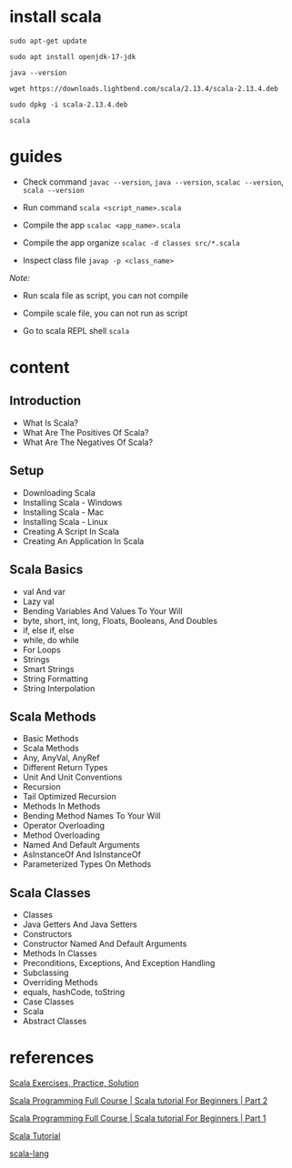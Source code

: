 # install scala

`sudo apt-get update`

`sudo apt install openjdk-17-jdk`

`java --version`

`wget https://downloads.lightbend.com/scala/2.13.4/scala-2.13.4.deb`

`sudo dpkg -i scala-2.13.4.deb`

`scala`

# guides
- Check command `javac --version`, `java --version`, `scalac --version`, `scala --version`

- Run command `scala <script_name>.scala`

- Compile the app `scalac <app_name>.scala`

- Compile the app organize `scalac -d classes src/*.scala`

- Inspect class file `javap -p <class_name>`

*Note:*
- Run scala file as script, you can not compile
- Compile scale file, you can not run as script

- Go to scala REPL shell `scala`

# content

## Introduction
- What Is Scala?
- What Are The Positives Of Scala?
- What Are The Negatives Of Scala?

## Setup
- Downloading Scala
- Installing Scala - Windows 
- Installing Scala - Mac
- Installing Scala - Linux
- Creating A Script In Scala 
- Creating An Application In Scala

## Scala Basics
- val And var
- Lazy val
- Bending Variables And Values To Your Will
- byte, short, int, long, Floats, Booleans, And Doubles
- if, else if, else
- while, do while
- For Loops
- Strings
- Smart Strings
- String Formatting 
- String Interpolation

## Scala Methods
- Basic Methods
- Scala Methods
- Any, AnyVal, AnyRef 
- Different Return Types 
- Unit And Unit Conventions
- Recursion
- Tail Optimized Recursion
- Methods In Methods
- Bending Method Names To Your Will
- Operator Overloading
- Method Overloading
- Named And Default Arguments 
- AsInstanceOf And IsInstanceOf 
- Parameterized Types On Methods

## Scala Classes
- Classes 
- Java Getters And Java Setters
- Constructors
- Constructor Named And Default Arguments
- Methods In Classes
- Preconditions, Exceptions, And Exception Handling
- Subclassing 
- Overriding Methods 
- equals, hashCode, toString
- Case Classes
- Scala
- Abstract Classes

# references

[Scala Exercises, Practice, Solution](https://www.w3resource.com/scala-exercises/index.php)

[Scala Programming Full Course | Scala tutorial For Beginners | Part 2](https://www.youtube.com/watch?v=t1c-F2qp-xk)

[Scala Programming Full Course | Scala tutorial For Beginners | Part 1](https://www.youtube.com/watch?v=tamJAEtSEEo)

[Scala Tutorial](https://www.tutorialspoint.com/scala/index.htm)

[scala-lang](https://www.scala-lang.org/)